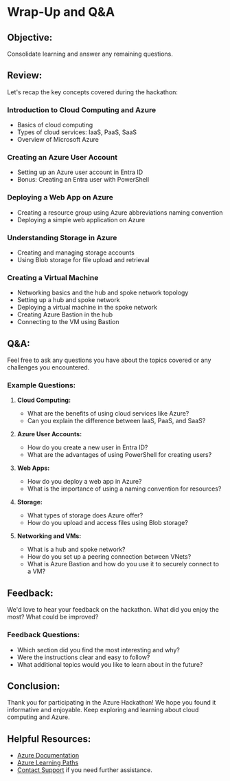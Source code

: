 # Wrap-Up and Q&A

## Objective:
Consolidate learning and answer any remaining questions.

## Review:
Let's recap the key concepts covered during the hackathon:

### Introduction to Cloud Computing and Azure
- Basics of cloud computing
- Types of cloud services: IaaS, PaaS, SaaS
- Overview of Microsoft Azure

### Creating an Azure User Account
- Setting up an Azure user account in Entra ID
- Bonus: Creating an Entra user with PowerShell

### Deploying a Web App on Azure
- Creating a resource group using Azure abbreviations naming convention
- Deploying a simple web application on Azure

### Understanding Storage in Azure
- Creating and managing storage accounts
- Using Blob storage for file upload and retrieval

### Creating a Virtual Machine
- Networking basics and the hub and spoke network topology
- Setting up a hub and spoke network
- Deploying a virtual machine in the spoke network
- Creating Azure Bastion in the hub
- Connecting to the VM using Bastion

## Q&A:
Feel free to ask any questions you have about the topics covered or any challenges you encountered.

### Example Questions:
1. **Cloud Computing:** 
   - What are the benefits of using cloud services like Azure?
   - Can you explain the difference between IaaS, PaaS, and SaaS?
   
2. **Azure User Accounts:** 
   - How do you create a new user in Entra ID?
   - What are the advantages of using PowerShell for creating users?

3. **Web Apps:** 
   - How do you deploy a web app in Azure?
   - What is the importance of using a naming convention for resources?

4. **Storage:** 
   - What types of storage does Azure offer?
   - How do you upload and access files using Blob storage?

5. **Networking and VMs:** 
   - What is a hub and spoke network?
   - How do you set up a peering connection between VNets?
   - What is Azure Bastion and how do you use it to securely connect to a VM?

## Feedback:
We'd love to hear your feedback on the hackathon. What did you enjoy the most? What could be improved?

### Feedback Questions:
- Which section did you find the most interesting and why?
- Were the instructions clear and easy to follow?
- What additional topics would you like to learn about in the future?

## Conclusion:
Thank you for participating in the Azure Hackathon! We hope you found it informative and enjoyable. Keep exploring and learning about cloud computing and Azure.

## Helpful Resources:
- [Azure Documentation](https://docs.microsoft.com/en-us/azure/)
- [Azure Learning Paths](https://docs.microsoft.com/en-us/learn/azure/)
- [Contact Support](mailto:support@example.com) if you need further assistance.

